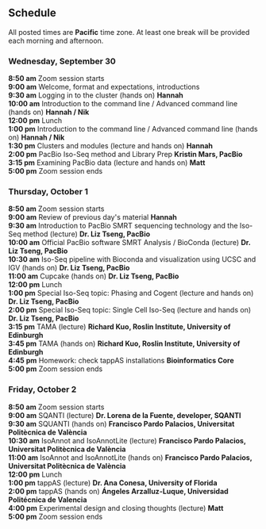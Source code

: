 ## Schedule

All posted times are **Pacific** time zone. At least one break will be provided each morning and afternoon.

### Wednesday, September 30

**8:50 am**  Zoom session starts    
**9:00 am**  Welcome, format and expectations, introductions    
**9:30 am**  Logging in to the cluster (hands on) __Hannah__  
**10:00 am** Introduction to the command line / Advanced command line (hands on) __Hannah / Nik__    
**12:00 pm** Lunch    
**1:00 pm**  Introduction to the command line / Advanced command line (hands on) __Hannah / Nik__  
**1:30 pm**  Clusters and modules (lecture and hands on) __Hannah__  
**2:00 pm**  PacBio Iso-Seq method and Library Prep __Kristin Mars, PacBio__  
**3:15 pm**  Examining PacBio data (lecture and hands on) __Matt__  
**5:00 pm**  Zoom session ends    

### Thursday, October 1

**8:50 am**  Zoom session starts  
**9:00 am**  Review of previous day's material __Hannah__  
**9:30 am**  Introduction to PacBio SMRT sequencing technology and the Iso-Seq method  (lecture) __Dr. Liz Tseng, PacBio__    
**10:00 am** Official PacBio software SMRT Analysis / BioConda (lecture) __Dr. Liz Tseng, PacBio__  
**10:30 am** Iso-Seq pipeline with Bioconda and visualization using UCSC and IGV (hands on) __Dr. Liz Tseng, PacBio__  
**11:00 am** Cupcake (hands on) __Dr. Liz Tseng, PacBio__    
**12:00 pm** Lunch      
**1:00 pm**  Special Iso-Seq topic: Phasing and Cogent (lecture and hands on) __Dr. Liz Tseng, PacBio__  
**2:00 pm**  Special Iso-Seq topic: Single Cell Iso-Seq (lecture and hands on) __Dr. Liz Tseng, PacBio__  
**3:15 pm**  TAMA (lecture) __Richard Kuo, Roslin Institute, University of Edinburgh__  
**3:45 pm**  TAMA (hands on) __Richard Kuo, Roslin Institute, University of Edinburgh__  
**4:45 pm**  Homework: check tappAS installations __Bioinformatics Core__  
**5:00 pm**  Zoom session ends   

### Friday, October 2

**8:50 am**  Zoom session starts  
**9:00 am**  SQANTI (lecture) __Dr. Lorena de la Fuente, developer, SQANTI__  
**9:30 am**  SQUANTI (hands on) __Francisco Pardo Palacios, Universitat Politècnica de València__  
**10:30 am** IsoAnnot and IsoAnnotLite (lecture) __Francisco Pardo Palacios, Universitat Politècnica de València__  
**11:00 am** IsoAnnot and IsoAnnotLite (hands on) __Francisco Pardo Palacios, Universitat Politècnica de València__     
**12:00 pm** Lunch  
**1:00 pm**  tappAS (lecture) __Dr. Ana Conesa, University of Florida__  
**2:00 pm**  tappAS (hands on) __Ángeles Arzalluz-Luque, Universidad Politécnica de Valencia__  
**4:00 pm**  Experimental design and closing thoughts (lecture) __Matt__    
**5:00  pm**  Zoom session ends  
